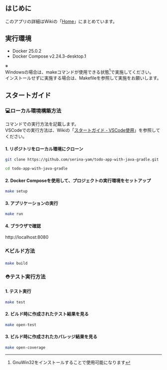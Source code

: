 ## はじめに

このアプリの詳細はWikiの「[Home](https://github.com/serina-yam/todo-app-with-java-gradle/wiki)」にまとめています。

## 実行環境

- Docker 25.0.2
- Docker Compose v2.24.3-desktop.1

※<br />
Windowsの場合は、makeコマンドが使用できる状態[^1]で実施してください。<br />
インストールせずに実施する場合は、Makefileを参照して実施をお願いします。

[^1]: GnuWin32をインストールすることで使用可能になります

<!-- TODO Makefoleのパスをリンクする -->

## スタートガイド

### 💻ローカル環境構築方法
コマンドでの実行方法を記載します。<br />
VSCodeでの実行方法は、Wikiの「[スタートガイド ‐ VSCode使用](https://github.com/serina-yam/todo-app-with-java-gradle/wiki/%E3%82%B9%E3%82%BF%E3%83%BC%E3%83%88%E3%82%AC%E3%82%A4%E3%83%89-%E2%80%90-VSCode%E4%BD%BF%E7%94%A8)」を参照してください。
#### 1. リポジトリをローカル環境にクローン

```zsh
git clone https://github.com/serina-yam/todo-app-with-java-gradle.git
```
```zsh
cd todo-app-with-java-gradle
```


#### 2. Docker Composeを使用して、プロジェクトの実行環境をセットアップ

```zsh
make setup
```

#### 3. アプリケーションの実行

```zsh
make run
```

#### 4. ブラウザで確認

http://localhost:8080


### ⛏️ビルド方法

```zsh
make build
```


### ⛑️テスト実行方法

#### 1. テスト実行

```zsh
make test
```

#### 2. ビルド時に作成されたテスト結果を見る

```zsh
make open-test
```

#### 3. ビルド時に作成されたカバレッジ結果を見る

```zsh
make open-coverage
```
